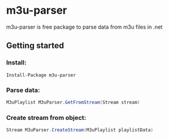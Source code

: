 # m3u-parser

m3u-parser is free package to parse data from m3u files in .net

## Getting started

### Install:

`Install-Package m3u-parser`

### Parse data:

```C#
M3uPlaylist M3uParser.GetFromStream(Stream stream)
```

### Create stream from object:

```C#
Stream M3uParser.CreateStream(M3uPlaylist playlistData)
```

